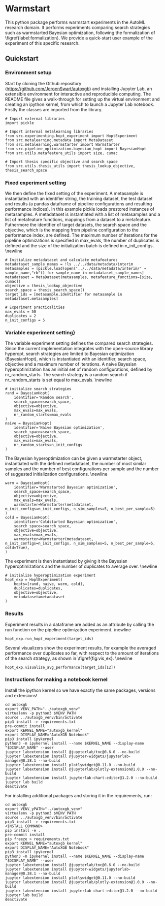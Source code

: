 Warmstart
==============================

This python package performs warmstart experiments in the AutoML research domain. It performs experiments comparing search strategies such as warmstarted Bayesian optimization, following the formalization of \figref{label:formalization}. We provide a quick-start user example of the experiment of this specific research.


Quickstart
------------
### Environment setup
Start by cloning the Github repository (https://github.com/JeroenSwart/autoxgb) and installing Jupyter Lab, an extensible environment for interactive and reproducible computing. The README file gives a walk-through for setting up the virtual environment and creating an ipython kernel, from which to launch a Jupyter Lab notebook. Firstly the classes are imported from the library.

```
# Import external libraries
import pickle

# Import internal metalearning libraries
from src.experimenting.hopt_experiment import HoptExperiment
from src.metalearning.metadata import MetaDataset
from src.metalearning.warmstarter import Warmstarter
from src.pipeline_optimization.bayesian_hopt import BayesianHopt
from src.utils.metafeature_utils import size, cumac

# Import thesis specific objective and search space
from src.utils.thesis_utils import thesis_lookup_objective, thesis_search_space
```

### Fixed experiment setting
We then define the fixed setting of the experiment. A metasample is instantiated with an identifier string, the training dataset, the test dataset and results (a pandas dataframe of pipeline configurations and resulting performance indices). In this example pickle loads prestored instances of metasamples. A metadataset is instantiated with a list of metasamples and a list of metafeature functions, mappings from a dataset to a metafeature. Futhermore the identifier of target datasets, the search space and the objective, which is the mapping from pipeline configuration to the performance index, are defined. The maximum number of iterations for the pipeline optimizations is specified in max\_evals, the number of duplicates is defined and the size of the initialization batch is defined in n_init_configs.
\newline

```
# Initialize metadataset and calculate metafeatures
metadataset_sample_names = !ls ../../data/metadata/interim
metasamples = [pickle.load(open('../../data/metadata/interim/' + sample_name,"rb")) for sample_name in metadataset_sample_names]
metadataset = MetaDataset(metasamples, metafeature_functions=[size, cumac])
objective = thesis_lookup_objective
search_space = thesis_search_space()
target_ids = [metasample.identifier for metasample in metadataset.metasamples]

# Experiment practicalities
max_evals = 50
duplicates = 2
n_init_configs = 5
```

### Variable experiment setting}
The variable experiment setting defines the compared search strategies. Since the current implementation integrates with the open-source library hyperopt, search strategies are limited to Bayesian optimization (BayesianHopt), which is instantiated with an identifier, search space, objective and a maximum number of iterations. A naive Bayesian hyperoptimization has an initial set of random configurations, defined by nr\_random\_starts. The search strategy is a random search if nr\_random\_starts is set equal to max\_evals.
\newline

```
# initialize search strategies
rand = BayesianHopt(
    identifier='Random search',
    search_space=search_space,
    objective=objective,
    max_evals=max_evals,
    nr_random_starts=max_evals
)
naive = BayesianHopt(
    identifier='Naive Bayesian optimization',
    search_space=search_space,
    objective=objective,
    max_evals=max_evals,
    nr_random_starts=n_init_configs
)
```

The Bayesian hyperoptimization can be given a warmstarter object, instantiated with the defined metadataset, the number of most similar samples and the number of best configurations per sample and the number of suggested initialization configurations.
\newline

```
warm = BayesianHopt(
    identifier='Warmstarted Bayesian optimization',
    search_space=search_space,
    objective=objective,
    max_evals=max_evals,
    warmstarter=Warmstarter(metadataset, n_init_configs=n_init_configs, n_sim_samples=5, n_best_per_sample=5)
)
cold = BayesianHopt(
    identifier='Coldstarted Bayesian optimization',
    search_space=search_space,
    objective=objective,
    max_evals=max_evals,
    warmstarter=Warmstarter(metadataset, n_init_configs=n_init_configs, n_sim_samples=5, n_best_per_sample=5, cold=True),
)
```

The experiment is then instantiated by giving it the Bayesian hyperoptimizations and the number of duplicates to average over.
\newline

```
# initialize hyperoptimization experiment
hopt_exp = HoptExperiment(
    hopts=[rand, naive, warm, cold],
    duplicates=duplicates,
    objective=objective,
    metadataset=metadataset
)
```

### Results
Experiment results in a dataframe are added as an attribute by calling the run function on the pipeline optimization experiment.
\newline

```
hopt_exp.run_hopt_experiment(target_ids)
```

Several visualizers show the experiment results, for example the averaged performance over duplicates so far, with respect to the amount of iterations of the search strategy, as shown in \figref{fig:vis_ex}.
\newline

```
hopt_exp.visualize_avg_performance(target_ids[12])
```

### Instructions for making a notebook kernel

Install the ipython kernel so we have exactly the same packages, versions and extensions!

```
cd autoxgb
export VENV_PATH="../autoxgb_venv"
virtualenv -p python3 $VENV_PATH
source ../autoxgb_venv/bin/activate
pip3 install -r requirements.txt
pre-commit install
export KERNEL_NAME="autoxgb_kernel"
export DISPLAY_NAME="AutoXGB Notebook"
pip3 install ipykernel
python3 -m ipykernel install --name $KERNEL_NAME --display-name "$DISPLAY_NAME" --user
jupyter labextension install @jupyterlab/toc@0.6.0 --no-build
jupyter labextension install @jupyter-widgets/jupyterlab-manager@0.38.1 --no-build
jupyter labextension install plotlywidget@0.11.0 --no-build
jupyter labextension install @jupyterlab/plotly-extension@1.0.0 --no-build
jupyter labextension install jupyterlab-chart-editor@1.2.0 --no-build
jupyter lab build
deactivate
```

For installing additional packages and storing it in the requirements, run:

```
cd autoxgb
export VENV_yPATH="../autoxgb_venv"
virtualenv -p python3 $VENV_PATH
source ../autoxgb_venv/bin/activate
pip3 install -r requirements.txt
<INSTALL COMMAND>
pip install -e .
pre-commit install
pip freeze > requirements.txt
export KERNEL_NAME="autoxgb_kernel"
export DISPLAY_NAME="AutoXGB Notebook"
pip3 install ipykernel
python3 -m ipykernel install --name $KERNEL_NAME --display-name "$DISPLAY_NAME" --user
jupyter labextension install @jupyterlab/toc@0.6.0 --no-build
jupyter labextension install @jupyter-widgets/jupyterlab-manager@0.38.1 --no-build
jupyter labextension install plotlywidget@0.11.0 --no-build
jupyter labextension install @jupyterlab/plotly-extension@1.0.0 --no-build
jupyter labextension install jupyterlab-chart-editor@1.2.0 --no-build
jupyter lab build
deactivate
```